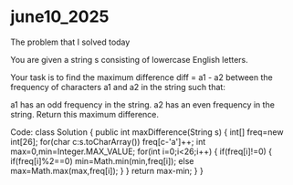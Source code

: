 # june10_2025
The problem that I solved today

You are given a string s consisting of lowercase English letters.

Your task is to find the maximum difference diff = a1 - a2 between the frequency of characters a1 and a2 in the string such that:

a1 has an odd frequency in the string.
a2 has an even frequency in the string.
Return this maximum difference.

Code:
class Solution {
    public int maxDifference(String s) {
        int[] freq=new int[26];
        for(char c:s.toCharArray())
            freq[c-'a']++;
        int max=0,min=Integer.MAX_VALUE;
        for(int i=0;i<26;i++)
        {
            if(freq[i]!=0)
            {
                if(freq[i]%2==0)
                    min=Math.min(min,freq[i]);
                else
                    max=Math.max(max,freq[i]);
            }
        }
        return max-min;
    }
}
